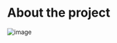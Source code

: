 # About the project
![image](https://user-images.githubusercontent.com/73456680/223568143-6a9453f4-e505-4091-a7c5-1d444536c5f9.png)
